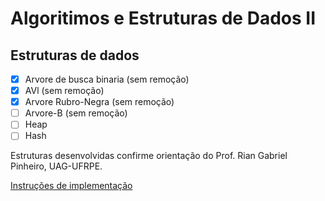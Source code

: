 # Algoritimos e Estruturas de Dados II

## Estruturas de dados

- [x] Arvore de busca binaria (sem remoção)
- [x] AVl (sem remoção)
- [x] Arvore Rubro-Negra (sem remoção)
- [ ] Arvore-B (sem remoção)
- [ ] Heap
- [ ] Hash

Estruturas desenvolvidas confirme orientação do Prof. Rian Gabriel Pinheiro, UAG-UFRPE.

[Instruções de implementação](http://bcc.uag.ufrpe.br/~rian/disc/ListaAEDII.pdf)

